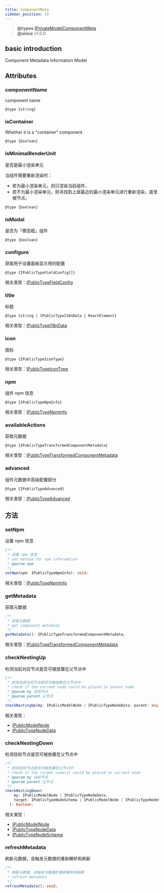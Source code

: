 ```yaml
---
title: ComponentMeta
sidebar_position: 15
---
```


> **@types** [IPrivateModelComponentMeta](https://github.com/alibaba/lowcode-engine/blob/main/packages/types/src/shell/model/component-meta.ts)<br/>
> **@since** v1.0.0

## basic introduction

Component Metadata Information Model

## Attributes

### componentName

component name

`@type {string}`

### isContainer

Whether it is a "container" component

`@type {boolean}`

### isMinimalRenderUnit
是否是最小渲染单元

当组件需要重新渲染时：
- 若为最小渲染单元，则只渲染当前组件，
- 若不为最小渲染单元，则寻找到上层最近的最小渲染单元进行重新渲染，直至根节点。

`@type {boolean}`

### isModal

是否为「模态框」组件

`@type {boolean}`

### configure

获取用于设置面板显示用的配置

`@type {IPublicTypeFieldConfig[]}`

相关类型：[IPublicTypeFieldConfig](https://github.com/alibaba/lowcode-engine/blob/main/packages/types/src/shell/type/field-config.ts)

### title

标题

`@type {string | IPublicTypeI18nData | ReactElement}`

相关类型：[IPublicTypeI18nData](https://github.com/alibaba/lowcode-engine/blob/main/packages/types/src/shell/type/i18n-data.ts)

### icon

图标

`@type {IPublicTypeIconType}`

相关类型：[IPublicTypeIconType](https://github.com/alibaba/lowcode-engine/blob/main/packages/types/src/shell/type/icon-type.ts)

### npm

组件 npm 信息

`@type {IPublicTypeNpmInfo}`

相关类型：[IPublicTypeNpmInfo](https://github.com/alibaba/lowcode-engine/blob/main/packages/types/src/shell/type/npm-info.ts)

### availableActions

获取元数据

`@type {IPublicTypeTransformedComponentMetadata}`

相关类型：[IPublicTypeTransformedComponentMetadata](https://github.com/alibaba/lowcode-engine/blob/main/packages/types/src/shell/type/transformed-component-metadata.ts)

### advanced

组件元数据中高级配置部分

`@type {IPublicTypeAdvanced}`

相关类型：[IPublicTypeAdvanced](https://github.com/alibaba/lowcode-engine/blob/main/packages/types/src/shell/type/advanced.ts)

## 方法

### setNpm

设置 npm 信息

```typescript
/**
 * 设置 npm 信息
 * set method for npm inforamtion
 * @param npm
 */
setNpm(npm: IPublicTypeNpmInfo): void;
```

相关类型：[IPublicTypeNpmInfo](https://github.com/alibaba/lowcode-engine/blob/main/packages/types/src/shell/type/npm-info.ts)

### getMetadata

获取元数据

```typescript
/**
 * 获取元数据
 * get component metadata
 */
getMetadata(): IPublicTypeTransformedComponentMetadata;
```

相关类型：[IPublicTypeTransformedComponentMetadata](https://github.com/alibaba/lowcode-engine/blob/main/packages/types/src/shell/type/transformed-component-metadata.ts)

### checkNestingUp

检测当前对应节点是否可被放置在父节点中

```typescript
/**
 * 检测当前对应节点是否可被放置在父节点中
 * check if the current node could be placed in parent node
 * @param my 当前节点
 * @param parent 父节点
 */
checkNestingUp(my: IPublicModelNode | IPublicTypeNodeData, parent: any): boolean;
```

相关类型：
- [IPublicModelNode](https://github.com/alibaba/lowcode-engine/blob/main/packages/types/src/shell/model/node.ts)
- [IPublicTypeNodeData](https://github.com/alibaba/lowcode-engine/blob/main/packages/types/src/shell/type/node-data.ts)


### checkNestingDown

检测目标节点是否可被放置在父节点中

```typescript
/**
 * 检测目标节点是否可被放置在父节点中
 * check if the target node(s) could be placed in current node
 * @param my 当前节点
 * @param parent 父节点
 */
checkNestingDown(
    my: IPublicModelNode | IPublicTypeNodeData,
    target: IPublicTypeNodeSchema | IPublicModelNode | IPublicTypeNodeSchema[],
  ): boolean;
```

相关类型：
- [IPublicModelNode](https://github.com/alibaba/lowcode-engine/blob/main/packages/types/src/shell/model/node.ts)
- [IPublicTypeNodeData](https://github.com/alibaba/lowcode-engine/blob/main/packages/types/src/shell/type/node-data.ts)
- [IPublicTypeNodeSchema](https://github.com/alibaba/lowcode-engine/blob/main/packages/types/src/shell/type/node-schema.ts)


### refreshMetadata

刷新元数据，会触发元数据的重新解析和刷新

```typescript
/**
 * 刷新元数据，会触发元数据的重新解析和刷新
 * refresh metadata
 */
refreshMetadata(): void;
```
